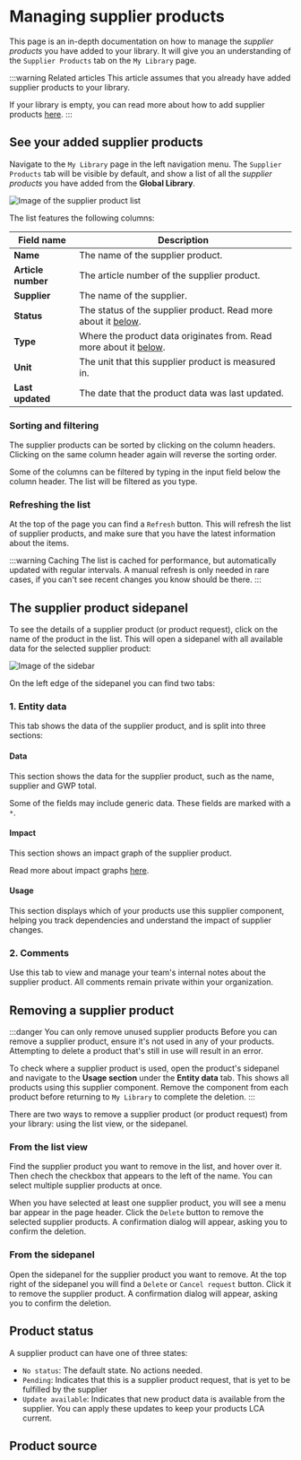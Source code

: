 # Managing supplier products

This page is an in-depth documentation on how to manage the _supplier products_ you have added to your library. It will give you an understanding of the `Supplier Products` tab on the `My Library` page.

:::warning Related articles
This article assumes that you already have added supplier products to your library.

If your library is empty, you can read more about how to add supplier products [here](/documentation/library/accessing-supplier-products).
:::

## See your added supplier products

Navigate to the `My Library` page in the left navigation menu. The `Supplier Products` tab will be visible by default, and show a list of all the _supplier products_ you have added from the **Global Library**.

![Image of the supplier product list](/images/library/my-library-page.jpg)

The list features the following columns:

| Field name         | Description                                                                          |
| ------------------ | ------------------------------------------------------------------------------------ |
| **Name**           | The name of the supplier product.                                                    |
| **Article number** | The article number of the supplier product.                                          |
| **Supplier**       | The name of the supplier.                                                            |
| **Status**         | The status of the supplier product. Read more about it [below](#product-status).     |
| **Type**           | Where the product data originates from. Read more about it [below](#product-source). |
| **Unit**           | The unit that this supplier product is measured in.                                  |
| **Last updated**   | The date that the product data was last updated.                                     |

### Sorting and filtering

The supplier products can be sorted by clicking on the column headers. Clicking on the same column header again will reverse the sorting order.

Some of the columns can be filtered by typing in the input field below the column header. The list will be filtered as you type.

### Refreshing the list

At the top of the page you can find a `Refresh` button. This will refresh the list of supplier products, and make sure that you have the latest information about the items.

:::warning Caching
The list is cached for performance, but automatically updated with regular intervals. A manual refresh is only needed in rare cases, if you can't see recent changes you know should be there.
:::

## The supplier product sidepanel

To see the details of a supplier product (or product request), click on the name of the product in the list. This will open a sidepanel with all available data for the selected supplier product:

![Image of the sidebar](/images/library/added-supplier-product-sidepanel.jpg)

On the left edge of the sidepanel you can find two tabs:

### 1. Entity data

This tab shows the data of the supplier product, and is split into three sections:

#### Data

This section shows the data for the supplier product, such as the name, supplier and GWP total.

Some of the fields may include generic data. These fields are marked with a `*`.

#### Impact

This section shows an impact graph of the supplier product.

Read more about impact graphs [here](/documentation/data/impact-graphs).

#### Usage

This section displays which of your products use this supplier component, helping you track dependencies and understand the impact of supplier changes.

### 2. Comments

Use this tab to view and manage your team's internal notes about the supplier product. All comments remain private within your organization.

## Removing a supplier product

:::danger You can only remove unused supplier products
Before you can remove a supplier product, ensure it's not used in any of your products. Attempting to delete a product that's still in use will result in an error.

To check where a supplier product is used, open the product's sidepanel and navigate to the **Usage section** under the **Entity data** tab. This shows all products using this supplier component. Remove the component from each product before returning to `My Library` to complete the deletion.
:::

There are two ways to remove a supplier product (or product request) from your library: using the list view, or the sidepanel.

### From the list view

Find the supplier product you want to remove in the list, and hover over it. Then chech the checkbox that appears to the left of the name. You can select multiple supplier products at once.

When you have selected at least one supplier product, you will see a menu bar appear in the page header. Click the `Delete` button to remove the selected supplier products. A confirmation dialog will appear, asking you to confirm the deletion.

### From the sidepanel

Open the sidepanel for the supplier product you want to remove. At the top right of the sidepanel you will find a `Delete` or `Cancel request` button. Click it to remove the supplier product. A confirmation dialog will appear, asking you to confirm the deletion.

## Product status

A supplier product can have one of three states:

- `No status`: The default state. No actions needed.
- `Pending`: Indicates that this is a supplier product request, that is yet to be fulfilled by the supplier
- `Update available`: Indicates that new product data is available from the supplier. You can apply these updates to keep your products LCA current.

<!-- TODO: Expand this section, explain how to update product -->

## Product source

<!--@include: ../__partials/supplier-product-source.md -->
